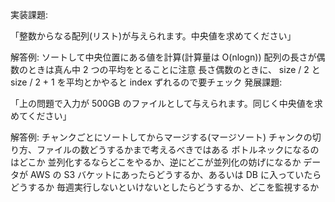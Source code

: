実装課題:

「整数からなる配列(リスト)が与えられます。中央値を求めてください」

解答例: ソートして中央位置にある値を計算(計算量は O(nlogn))
配列の長さが偶数のときは真ん中 2 つの平均をとることに注意
長さ偶数のときに、 size / 2 と size / 2 + 1 を平均とかやると index ずれるので要チェック
発展課題:

「上の問題で入力が 500GB のファイルとして与えられます。同じく中央値を求めてください」

解答例: チャンクごとにソートしてからマージする(マージソート)
チャンクの切り方、ファイルの数どうするかまで考えるべきではある
ボトルネックになるのはどこか
並列化するならどこをやるか、逆にどこが並列化の妨げになるか
データが AWS の S3 バケットにあったらどうするか、あるいは DB に入っていたらどうするか
毎週実行しないといけないとしたらどうするか、どこを監視するか
